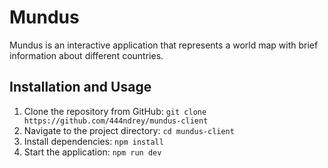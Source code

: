 # Mundus

Mundus is an interactive application that represents a world map with brief information about different countries.

## Installation and Usage

1. Clone the repository from GitHub: 
``git clone https://github.com/444ndrey/mundus-client``
2. Navigate to the project directory: ``cd mundus-client``
3. Install dependencies: ``npm install``
4. Start the application: ``npm run dev``
